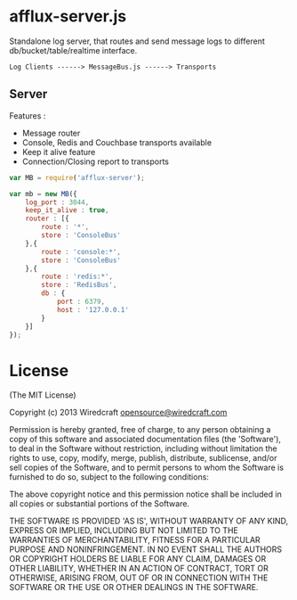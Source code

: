 # afflux-server.js

Standalone log server, that routes and send message logs to different db/bucket/table/realtime interface.

```
Log Clients ------> MessageBus.js ------> Transports
```

## Server

Features : 
- Message router
- Console, Redis and Couchbase transports available
- Keep it alive feature
- Connection/Closing report to transports

```javascript
var MB = require('afflux-server');

var mb = new MB({
    log_port : 3044,
    keep_it_alive : true,
    router : [{
       	route : '*',
       	store : 'ConsoleBus'
    },{
       	route : 'console:*',
       	store : 'ConsoleBus'
    },{
       	route : 'redis:*',
       	store : 'RedisBus',
       	db : {
       	    port : 6379,
       	    host : '127.0.0.1'
       	}
    }]
});
```

# License

(The MIT License)

Copyright (c) 2013 Wiredcraft <opensource@wiredcraft.com>

Permission is hereby granted, free of charge, to any person obtaining a copy of this software and associated documentation files (the 'Software'), to deal in the Software without restriction, including without limitation the rights to use, copy, modify, merge, publish, distribute, sublicense, and/or sell copies of the Software, and to permit persons to whom the Software is furnished to do so, subject to the following conditions:

The above copyright notice and this permission notice shall be included in all copies or substantial portions of the Software.

THE SOFTWARE IS PROVIDED 'AS IS', WITHOUT WARRANTY OF ANY KIND, EXPRESS OR IMPLIED, INCLUDING BUT NOT LIMITED TO THE WARRANTIES OF MERCHANTABILITY, FITNESS FOR A PARTICULAR PURPOSE AND NONINFRINGEMENT. IN NO EVENT SHALL THE AUTHORS OR COPYRIGHT HOLDERS BE LIABLE FOR ANY CLAIM, DAMAGES OR OTHER LIABILITY, WHETHER IN AN ACTION OF CONTRACT, TORT OR OTHERWISE, ARISING FROM, OUT OF OR IN CONNECTION WITH THE SOFTWARE OR THE USE OR OTHER DEALINGS IN THE SOFTWARE.
